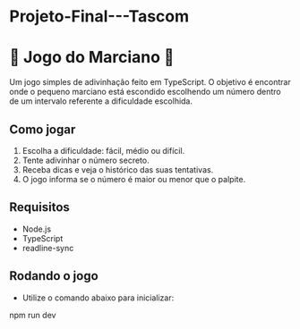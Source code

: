 # Projeto-Final---Tascom

# 👾 Jogo do Marciano 👾

Um jogo simples de adivinhação feito em TypeScript. O objetivo é encontrar onde o pequeno marciano está escondido escolhendo um número dentro de um intervalo referente a dificuldade escolhida.

## Como jogar

1. Escolha a dificuldade: fácil, médio ou difícil.
2. Tente adivinhar o número secreto.
3. Receba dicas e veja o histórico das suas tentativas.
4. O jogo informa se o número é maior ou menor que o palpite.

## Requisitos

- Node.js
- TypeScript
- readline-sync

## Rodando o jogo

- Utilize o comando abaixo para inicializar: 

npm run dev


